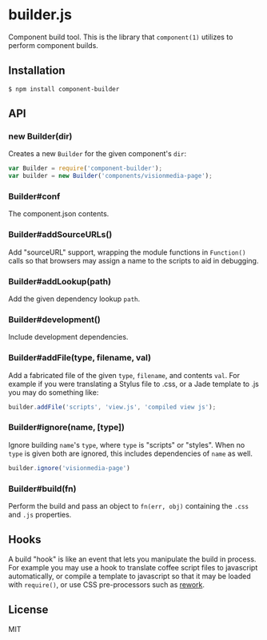 # builder.js

  Component build tool. This is the library that `component(1)` utilizes
  to perform component builds.

## Installation

    $ npm install component-builder

## API

### new Builder(dir)

  Creates a new `Builder` for the given component's `dir`:

```js
var Builder = require('component-builder');
var builder = new Builder('components/visionmedia-page');
```

### Builder#conf

  The component.json contents.

### Builder#addSourceURLs()

  Add "sourceURL" support, wrapping the module functions
  in `Function()` calls so that browsers may assign a 
  name to the scripts to aid in debugging.

### Builder#addLookup(path)

  Add the given dependency lookup `path`.

### Builder#development()

  Include development dependencies.

### Builder#addFile(type, filename, val)

  Add a fabricated file of the given `type`, `filename`,
  and contents `val`. For example if you were translating
  a Stylus file to .css, or a Jade template to .js you may
  do something like:

```js
builder.addFile('scripts', 'view.js', 'compiled view js');
```

### Builder#ignore(name, [type])

  Ignore building `name`'s `type`, where `type` is "scripts" or "styles". When
  no `type` is given both are ignored, this includes dependencies of `name` as well.

```js
builder.ignore('visionmedia-page')
```

### Builder#build(fn)

  Perform the build and pass an object to `fn(err, obj)` containing
  the `.css` and `.js` properties.

## Hooks

  A build "hook" is like an event that lets you manipulate the build in process. For
  example you may use a hook to translate coffee script files to javascript automatically,
  or compile a template to javascript so that it may be loaded with `require()`, or use
  CSS pre-processors such as [rework](github.com/visionmedia/rework).

## License 

  MIT
